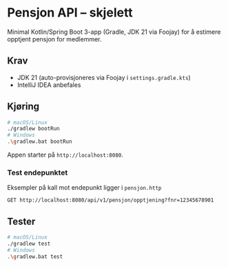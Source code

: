 # Pensjon API – skjelett

Minimal Kotlin/Spring Boot 3-app (Gradle, JDK 21 via Foojay) for å estimere opptjent pensjon for
medlemmer.

## Krav
- JDK 21 (auto-provisjoneres via Foojay i `settings.gradle.kts`)
- IntelliJ IDEA anbefales

## Kjøring
```bash
# macOS/Linux
./gradlew bootRun
# Windows
.\gradlew.bat bootRun
```

Appen starter på `http://localhost:8080`.

### Test endepunktet

Eksempler på kall mot endepunkt ligger i `pensjon.http`

```http
GET http://localhost:8080/api/v1/pensjon/opptjening?fnr=12345678901
```

## Tester
```bash
# macOS/Linux
./gradlew test
# Windows
.\gradlew.bat test
```
